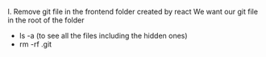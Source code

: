 I. Remove git file in the frontend folder created by react
We want our git file in the root of the folder

- ls -a (to see all the files including the hidden ones)
- rm -rf .git
